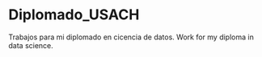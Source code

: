 # Diplomado_USACH
Trabajos para mi diplomado en cicencia de datos. Work for my diploma in data science. 
